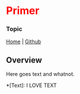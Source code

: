 # <span style="color: red">Primer</span>
### Topic
[Home](https://www.google.com) | [Github](https://www.google.com)
## Overview
Here goes text and whatnot.

*[Text]: I LOVE TEXT










